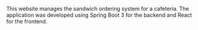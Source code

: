 This website manages the sandwich ordering system for a cafeteria. The application was developed using Spring Boot 3 for the backend and React for the frontend.
